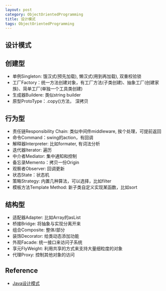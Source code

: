 ```yaml
---
layout: post
category: ObjectOrientedProgramming
title: 设计模式
tags: ObjectOrientedProgramming
---
```


## 设计模式

## 创建型

- 单例Singleton: 饿汉式(预先加载), 懒汉式(用到再加载), 双重校验锁
- 工厂Factory：统一方法创建对象，有工厂方法(子类创建)、抽象工厂(创建家族)、简单工厂(单独一个工具类创建)
- 生成器Buildere: 类似string builder
- 原型ProtoType：.copy()方法， 深拷贝

## 行为型

- 责任链Responsibility Chain:  类似中间件middleware, 挨个处理，可提前返回
- 命令Command：swing的action，有回调
- 解释器Interpreter: 比如formater, 有词法分析
- 迭代器Iterator:  遍历
- 中介者Mediator: 集中通知和控制
- 备忘录Memento：拷贝一份Origin
- 观察者Observer: 回调更新
- 状态State：状态机
- 策略Strategy: 内置几种算法，可以选择，比如filter
- 模板方法Template Method: 新子类自定义实现某函数，比如sort

## 结构型

- 适配器Adapter: 比如Array的asList
- 桥接Bridge: 将抽象与实现分离开来
- 组合Composite: 整体/部分
- 装饰Decorator: 给类动态添加功能
- 外观Facade: 统一接口来访问子系统
- 享元FlyWeight: 利用共享的方式来支持大量细粒度的对象
- 代理Proxy: 控制其他对象的访问

## Reference

- [Java设计模式](http://www.cyc2018.xyz/%E5%85%B6%E5%AE%83/%E8%AE%BE%E8%AE%A1%E6%A8%A1%E5%BC%8F/%E8%AE%BE%E8%AE%A1%E6%A8%A1%E5%BC%8F%20-%20%E7%9B%AE%E5%BD%95.html#%E4%B8%80%E3%80%81%E5%89%8D%E8%A8%80)


